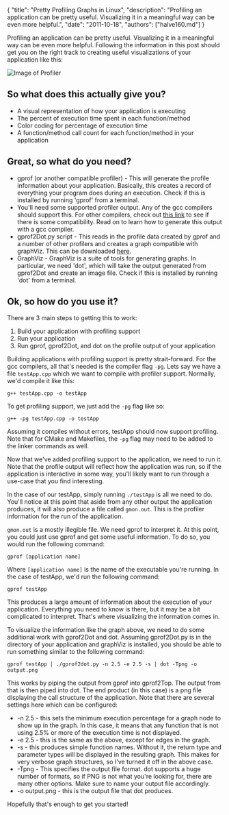 {
	"title": "Pretty Profiling Graphs in Linux",
	"description": "Profiling an application can be pretty useful. Visualizing it in a meaningful way can be even more helpful.",
	"date": "2011-10-18",
	"authors": ["halve160.md"]
}

Profiling an application can be pretty useful. Visualizing it in a meaningful way can be even more helpful. Following the information in this post should get you on the right track to creating useful visualizations of your application like this:

![Image of Profiler](example.png "Profiler Example")

So what does this actually give you?
-----------
* A visual representation of how your application is executing
* The percent of execution time spent in each function/method
* Color coding for percentage of execution time
* A function/method call count for each function/method in your application

Great, so what do you need?
-----------
* gprof (or another compatible profiler) - This will generate the profile information about your application. Basically, this creates a record of everything your program does during an execution. Check if this is installed by running 'gprof' from a terminal.
* You'll need some supported profiler output. Any of the gcc compilers should support this. For other compilers, check out [this link](http://code.google.com/p/jrfonseca/wiki/Gprof2Dot#Examples) to see if there is some compatibility. Read on to learn how to generate this output with a gcc compiler.
* gprof2Dot.py script - This reads in the profile data created by gprof and a number of other profilers and creates a graph compatible with graphViz. This can be downloaded [here](http://code.google.com/p/jrfonseca/wiki/Gprof2Dot#Download).
* GraphViz - GraphViz is a suite of tools for generating graphs. In particular, we need 'dot', which will take the output generated from gprof2Dot and create an image file. Check if this is installed by running 'dot' from a terminal.

Ok, so how do you use it?
-----------
There are 3 main steps to getting this to work:

1. Build your application with profiling support
2. Run your application
3. Run gprof, gprof2Dot, and dot on the profile output of your application

Building applications with profiling support is pretty strait-forward. For the gcc compilers, all that's needed is the compiler flag `-pg`. Lets say we have a file `testApp.cpp` which we want to compile with profiler support. Normally, we'd compile it like this:
```
g++ testApp.cpp -o testApp
```
To get profiling support, we just add the `-pg` flag like so:
```
g++ -pg testApp.cpp -o testApp
```
Assuming it compiles without errors, testApp should now support profiling. Note that for CMake and Makefiles, the `-pg` flag may need to be added to the linker commands as well.

Now that we've added profiling support to the application, we need to run it. Note that the profile output will reflect how the application was run, so if the application is interactive in some way, you'll likely want to run through a use-case that you find interesting.

In the case of our testApp, simply running `./testApp` is all we need to do. You'll notice at this point that aside from any other output the application produces, it will also produce a file called `gmon.out`. This is the profiler information for the run of the application.

`gmon.out` is a mostly illegible file. We need gprof to interpret it. At this point, you could just use gprof and get some useful information. To do so, you would run the following command:
```
gprof [application name]
```
Where `[application name]` is the name of the executable you're running. In the case of testApp, we'd run the following command:
```
gprof testApp
```
This produces a large amount of information about the execution of your application. Everything you need to know is there, but it may be a bit complicated to interpret. That's where visualizing the information comes in.

To visualize the information like the graph above, we need to do some additional work with gprof2Dot and dot. Assuming gprof2Dot.py is in the directory of your application and graphViz is installed, you should be able to run something similar to the following command:
```
gprof testApp | ./gprof2dot.py -n 2.5 -e 2.5 -s | dot -Tpng -o output.png
```
This works by piping the output from gprof into gprof2Top. The output from that is then piped into dot. The end product (in this case) is a png file displaying the call structure of the application. Note that there are several settings here which can be configured:

* -n 2.5 - this sets the minimum execution percentage for a graph node to show up in the graph. In this case, it means that any function that is not using 2.5% or more of the execution time is not displayed.
* -e 2.5 - this is the same as the above, except for edges in the graph.
* -s - this produces simple function names. Without it, the return type and parameter types will be displayed in the resulting graph. This makes for very verbose graph structures, so I've turned it off in the above case.
* -Tpng - This specifies the output file format. dot supports a huge number of formats, so if PNG is not what you're looking for, there are many other options. Make sure to name your output file accordingly.
* -o output.png - this is the output file that dot produces.

Hopefully that's enough to get you started!

